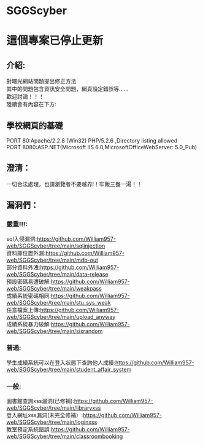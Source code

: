# SGGScyber
# 這個專案已停止更新
## 介紹:
對曙光網站問題提出修正方法  
其中的問題包含資訊安全問題，網頁設定錯誤等......  
歡迎討論！！！  
陸續會有內容在下方:  
## 學校網頁的基礎
PORT 80:Apache/2.2.8 (Win32) PHP/5.2.6 ,Directory listing allowed  
PORT 8080:ASP.NET(Microsoft IIS 6.0,MicrosoftOfficeWebServer: 5.0_Pub)
## 澄清：
一切合法處理，也請瀏覽者不要越界!！牢飯三餐一湯！！  
## 漏洞們：
### 嚴重!!!:   
sql入侵漏洞:https://github.com/William957-web/SGGScyber/tree/main/sqlinjection  
資料庫位置外漏:https://github.com/William957-web/SGGScyber/tree/main/mdb-out  
部分資料外洩:https://github.com/William957-web/SGGScyber/tree/main/data-release  
預設密碼易遭破解:https://github.com/William957-web/SGGScyber/tree/main/weakpass  
成績系統密碼相同:https://github.com/William957-web/SGGScyber/tree/main/stu_sys_weak  
任意檔案上傳:https://github.com/William957-web/SGGScyber/tree/main/upload_anyway  
成績系統暴力破解:https://github.com/William957-web/SGGScyber/tree/main/sixrandom
### 普通:
學生成績系統可以在登入狀態下查詢他人成績:https://github.com/William957-web/SGGScyber/tree/main/student_affair_system
### 一般:    
圖書館查詢xss漏洞(已修補):https://github.com/William957-web/SGGScyber/tree/main/libraryxss  
登入網址xss漏洞(未完全修補）:https://github.com/William957-web/SGGScyber/tree/main/loginxss  
教室預定系統錯誤:https://github.com/William957-web/SGGScyber/tree/main/classroombooking
 
 
